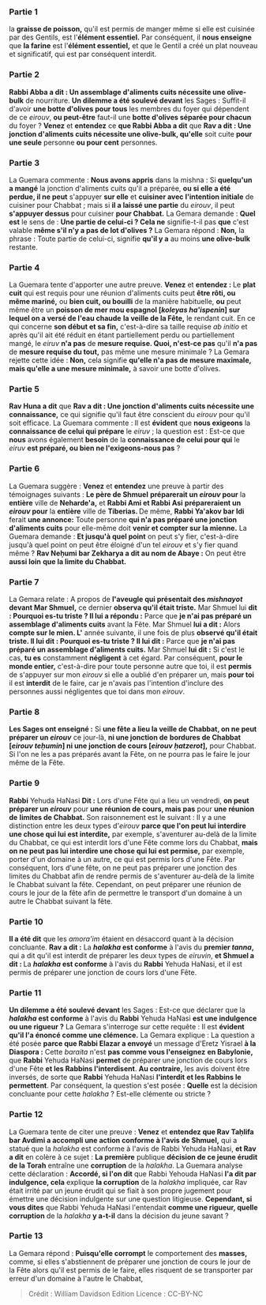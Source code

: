 
### Partie 1
la <b>graisse de poisson,</b> qu'il est permis de manger même si elle est cuisinée par des Gentils, est l'<b>élément essentiel.</b> Par conséquent, il <b>nous enseigne</b> que <b>la farine</b> est l'<b>élément essentiel,</b> et que le Gentil a créé un plat nouveau et significatif, qui est par conséquent interdit.

### Partie 2
<b>Rabbi Abba a dit : Un assemblage d'aliments cuits nécessite une olive-bulk</b> de nourriture. <b>Un dilemme a été soulevé devant</b> les Sages : Suffit-il d'avoir <b>une botte d'olives pour tous</b> les membres du foyer qui dépendent de ce <i>eirouv</i>, <b>ou peut-être</b> faut-il une <b>botte d'olives séparée pour chacun</b> du foyer ? <b>Venez</b> et <b>entendez</b> ce <b>que Rabbi Abba a dit</b> que <b>Rav a dit : Une jonction d'aliments cuits nécessite une olive-bulk, qu'elle</b> soit cuite <b>pour une seule</b> personne <b>ou pour cent</b> personnes.

### Partie 3
La Guemara commente : <b>Nous avons appris</b> dans la mishna : Si <b>quelqu'un a mangé</b> la jonction d'aliments cuits qu'il a préparée, <b>ou si elle a été perdue, il ne peut</b> s'appuyer <b>sur elle</b> et <b>cuisiner avec l'intention initiale</b> de cuisiner pour Chabbat ; mais si <b>il a laissé une partie</b> du <i>eirouv</i>, il peut <b>s'appuyer dessus</b> pour cuisiner <b>pour Chabbat.</b> La Gemara demande : <b>Quel est</b> le sens de : <b>Une partie de celui-ci ? Cela ne</b> signifie-t-il pas <b>que</b> c'est valable <b>même s'il n'y a pas de lot d'olives ?</b> La Gemara répond : <b>Non,</b> la phrase : Toute partie de celui-ci, signifie <b>qu'il y a</b> au moins <b>une olive-bulk</b> restante.

### Partie 4
La Guemara tente d'apporter une autre preuve. <b>Venez</b> et <b>entendez : </b> Le <b>plat cuit</b> qui est requis pour une réunion d'aliments cuits peut <b>être rôti, ou même mariné,</b> ou <b>bien cuit, ou bouilli</b> de la manière habituelle, <b>ou</b> peut même être un <b>poisson de mer mou espagnol [<i>koleyas ha'ispenin</i>] sur lequel on a versé de l'eau chaude</b> <b>la veille de la Fête,</b> le rendant cuit. En ce qui concerne <b>son début et sa fin,</b> c'est-à-dire sa taille requise <i>ab initio</i> et après qu'il ait été réduit en étant partiellement perdu ou partiellement mangé, le <i>eiruv</i> <b>n'a pas</b> de <b>mesure requise. Quoi, n'est-ce pas</b> qu'il <b>n'a pas</b> de <b>mesure requise du tout,</b> pas même une mesure minimale ? La Gemara rejette cette idée : <b>Non,</b> cela signifie <b>qu'elle n'a pas de mesure maximale, mais qu'elle a une mesure minimale,</b> à savoir une botte d'olives.

### Partie 5
<b>Rav Huna a dit</b> que <b>Rav a dit : Une jonction d'aliments cuits nécessite une connaissance,</b> ce qui signifie qu'il faut être conscient du <i>eirouv</i> pour qu'il soit efficace. La Guemara commente : Il est <b>évident</b> que <b>nous exigeons</b> la <b>connaissance de celui qui prépare</b> le <i>eiruv</i> ; la question est : Est-ce que <b>nous</b> avons également <b>besoin</b> de la <b>connaissance de celui pour qui</b> le <i>eiruv</i> <b>est préparé, ou bien ne l'exigeons-nous pas</b> ?

### Partie 6
La Guemara suggère : <b>Venez</b> et <b>entendez</b> une preuve à partir des témoignages suivants : <b>Le père de Shmuel</b> <b>préparerait un <i>eirouv</i> pour</b> la <b>entière</b> ville de <b>Neharde'a,</b> et <b>Rabbi Ami et Rabbi Asi</b> <b>prépareraient un <i>eirouv</i> pour</b> la <b>entière</b> ville de <b>Tiberias. </b> De même, <b>Rabbi Ya'akov bar Idi</b> ferait <b>une annonce:</b> Toute personne <b>qui n'a pas préparé une jonction d'aliments cuits</b> pour elle-même doit <b>venir et compter sur la mienne.</b> La Guemara demande : <b>Et jusqu'à quel point</b> on peut s'y fier, c'est-à-dire jusqu'à quel point on peut être éloigné d'un tel <i>eirouv</i> et s'y fier quand même ? <b>Rav Neḥumi bar Zekharya a dit au nom de Abaye :</b> On peut être <b>aussi loin</b> <b>que la limite du Chabbat.</b>

### Partie 7
La Gemara relate : A propos de <b>l'aveugle qui présentait des <i>mishnayot</i> devant Mar Shmuel,</b> ce dernier <b>observa qu'il était triste.</b> Mar Shmuel lui <b>dit : Pourquoi es-tu triste ? Il lui a répondu :</b> Parce que <b>je n'ai pas préparé un assemblage d'aliments cuits</b> avant la Fête. Mar Shmuel <b>lui a dit :</b> Alors <b>compte sur le mien. L'</b> année suivante, il</b> une fois de plus <b>observé qu'il était triste. Il lui dit : Pourquoi es-tu triste ? Il lui dit :</b> Parce que <b>je n'ai pas préparé un assemblage d'aliments cuits.</b> Mar Shmuel <b>lui dit :</b> Si c'est le cas, <b>tu es</b> constamment <b>négligent</b> à cet égard. Par conséquent, <b>pour le monde entier,</b> c'est-à-dire pour toute personne autre que toi, il est <b>permis</b> de s'appuyer sur mon <i>eirouv</i> si elle a oublié d'en préparer un, mais <b>pour toi</b> il est <b>interdit</b> de le faire, car je n'avais pas l'intention d'inclure des personnes aussi négligentes que toi dans mon <i>eirouv</i>.

### Partie 8
<b>Les Sages ont enseigné :</b> Si <b>une fête a lieu la veille de Chabbat, on ne peut préparer un <i>eirouv</i></b> ce jour-là, <b>ni une jonction de</b> <b>bordures de Chabbat [<i>eirouv teḥumin</i>] ni une jonction de cours [<i>eirouv ḥatzerot</i>],</b> pour Chabbat. Si l'on ne les a pas préparés avant la Fête, on ne pourra pas le faire le jour même de la Fête.

### Partie 9
<b>Rabbi</b> Yehuda HaNasi <b>Dit :</b> Lors d'une Fête qui a lieu un vendredi, <b>on peut préparer un <i>eirouv</i></b> pour <b>une réunion de cours, mais pas</b> pour <b>une réunion de</b> <b>limites de Chabbat.</b> Son raisonnement est le suivant : Il y a une distinction entre les deux types d'<i>eirouv</i> <b>parce que l'on peut lui interdire une chose qui lui est interdite,</b> par exemple, s'aventurer au-delà de la limite du Chabbat, ce qui est interdit lors d'une Fête comme lors du Chabbat, <b>mais on ne peut pas lui interdire une chose qui lui est permise,</b> par exemple, porter d'un domaine à un autre, ce qui est permis lors d'une Fête. Par conséquent, lors d'une fête, on ne peut pas préparer une jonction des limites du Chabbat afin de rendre permis de s'aventurer au-delà de la limite le Chabbat suivant la fête. Cependant, on peut préparer une réunion de cours le jour de la fête afin de permettre le transport d'un domaine à un autre le Chabbat suivant la fête.

### Partie 10
<b>Il a été dit</b> que les <i>amora'im</i> étaient en désaccord quant à la décision concluante. <b>Rav a dit :</b> La <b><i>halakha</i> est conforme</b> à l'avis du <b>premier <i>tanna</i>,</b> qui a dit qu'il est interdit de préparer les deux types de <i>eiruvin</i>, <b>et Shmuel a dit : </b> La <b><i>halakha</i> est conforme</b> à l'avis du <b>Rabbi</b> Yehuda HaNasi, et il est permis de préparer une jonction de cours lors d'une Fête.

### Partie 11
<b>Un dilemme a été soulevé devant</b> les Sages : Est-ce que déclarer que la <b><i>halakha</i> est conforme</b> à l'avis du <b>Rabbi</b> Yehuda HaNasi <b>est une indulgence ou une rigueur ?</b> La Gemara s'interroge sur cette requête : Il est <b>évident qu'il l'a énoncé comme une clémence.</b> La Gemara explique : La question a été posée <b>parce que Rabbi Elazar a envoyé</b> un message d'Eretz Yisrael <b>à la Diaspora :</b> Cette <i>baraita</i> n'est <b>pas comme vous l'enseignez</b> <b>en Babylonie,</b> que <b>Rabbi</b> Yehuda HaNasi <b>permet</b> de préparer une jonction de cours lors d'une Fête <b>et les Rabbins l'interdisent</b>. <b>Au contraire,</b> les avis doivent être inversés, de sorte que <b>Rabbi</b> Yehuda HaNasi <b>l'interdit</b> <b>et les Rabbins le permettent</b>. Par conséquent, la question s'est posée : <b>Quelle</b> est la décision concluante pour cette <i>halakha</i> ? Est-elle clémente ou stricte ?

### Partie 12
La Guemara tente de citer une preuve : <b>Venez</b> et <b>entendez que Rav Taḥlifa bar Avdimi a accompli une action conforme à l'avis de Shmuel,</b> qui a statué que la <i>halakha</i> est conforme à l'avis de Rabbi Yehuda HaNasi, <b>et Rav a dit</b> en colère à ce sujet : <b>La première</b> publique <b>décision de ce jeune érudit de la Torah</b> entraîne une <b>corruption</b> de la <i>halakha</i>. La Guemara analyse cette déclaration : <b>Accordé, si l'on dit</b> que Rabbi Yehouda HaNasi <b>l'a dit par indulgence, cela</b> explique <b>la corruption</b> de la <i>halakha</i> impliquée, car Rav était irrité par un jeune érudit qui se fiait à son propre jugement pour émettre une décision indulgente sur une question litigieuse. <b>Cependant, si vous dites</b> que Rabbi Yehuda HaNasi l'entendait <b>comme une rigueur, quelle corruption</b> de la <i>halakha</i> <b>y a-t-il</b> dans la décision du jeune savant ?

### Partie 13
La Gemara répond : <b>Puisqu'elle corrompt</b> le comportement des <b>masses,</b> comme, si elles s'abstiennent de préparer une jonction de cours le jour de la Fête alors qu'il est permis de le faire, elles risquent de se transporter par erreur d'un domaine à l'autre le Chabbat,

>Crédit : William Davidson Edition
>Licence : CC-BY-NC